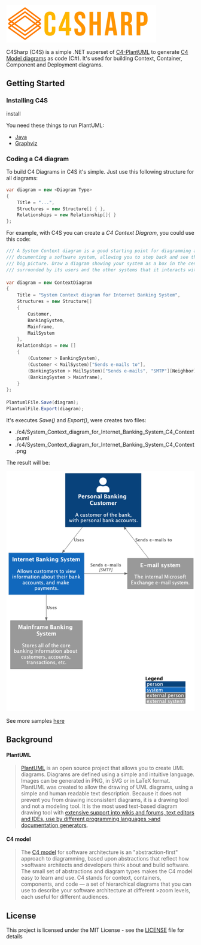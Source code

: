 
<img src="https://raw.githubusercontent.com/8T4/c4sharp/main/docs/images/8t4-c4-brand-2.png" alt="logo" width='400' >

C4Sharp (C4S) is a simple .NET superset of [C4-PlantUML](https://github.com/plantuml-stdlib/C4-PlantUML) to generate [C4 Model diagrams](https://c4model.com/) as code (C#). 
It's used for building Context, Container, Component and Deployment diagrams.

## Getting Started

### Installing C4S

install

You need these things to run PlantUML:
- [Java](https://www.java.com/en/download/)
- [Graphviz](https://plantuml.com/graphviz-dot) 

### Coding a C4 diagram

To build C4 Diagrams in C4S it's simple. Just use this following structure for all
diagrams:

```c#
var diagram = new <Diagram Type>
{
    Title = "...",
    Structures = new Structure[] { },
    Relationships = new Relationship[]{ }
};
```

For example, with C4S you can create a _C4 Context Diagram_, 
you could use this code:

```c#
/// A System Context diagram is a good starting point for diagramming and 
/// documenting a software system, allowing you to step back and see the 
/// big picture. Draw a diagram showing your system as a box in the centre,
/// surrounded by its users and the other systems that it interacts with.

var diagram = new ContextDiagram
{
    Title = "System Context diagram for Internet Banking System",
    Structures = new Structure[]
    {
        Customer,
        BankingSystem,
        Mainframe,
        MailSystem
    },
    Relationships = new []
    {
        (Customer > BankingSystem),
        (Customer < MailSystem)["Sends e-mails to"],
        (BankingSystem > MailSystem)["Sends e-mails", "SMTP"][Neighbor],
        (BankingSystem > Mainframe),
    }
};

PlantumlFile.Save(diagram);
PlantumlFile.Export(diagram);
```
It's executes _Save()_ and _Export()_, were creates two files:
- ./c4/System_Context_diagram_for_Internet_Banking_System_C4_Context.puml
- ./c4/System_Context_diagram_for_Internet_Banking_System_C4_Context.png

The result will be:

<div style="text-align: center">

![context-example](docs/images/context-example.png)
</div>

See more samples [here](https://github.com/8T4/c4sharp/tree/main/tests/C4Sharp.Tests/C4Model/Samples)


## Background

#### PlantUML

>[PlantUML](http://en.plantuml.com/) is an open source project that allows you to create UML diagrams.
>Diagrams are defined using a simple and intuitive language.
>Images can be generated in PNG, in SVG or in LaTeX format.
>PlantUML was created to allow the drawing of UML diagrams, using a simple and human readable text description.
>Because it does not prevent you from drawing inconsistent diagrams, it is a drawing tool and not a modeling tool.
>It is the most used text-based diagram drawing tool with [extensive support into wikis and forums, text editors and IDEs, use by different programming languages >and documentation generators](http://en.plantuml.com/running).

#### C4 model

>The [C4 model](https://c4model.com/) for software architecture is an "abstraction-first" approach to diagramming, based upon abstractions that reflect how >software architects and developers think about and build software.
>The small set of abstractions and diagram types makes the C4 model easy to learn and use.
>C4 stands for context, containers, components, and code — a set of hierarchical diagrams that you can use to describe your software architecture at different >zoom levels, each useful for different audiences.

## License

This project is licensed under the MIT License - see the [LICENSE](LICENSE) file for details
